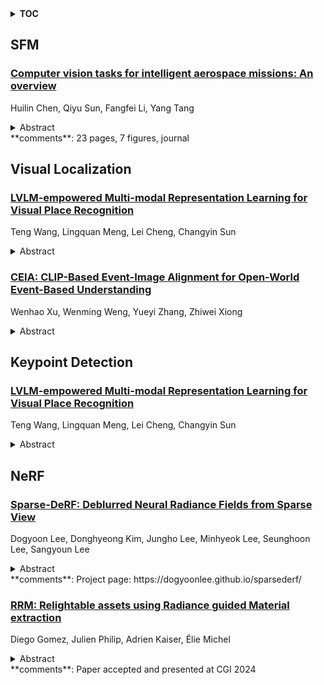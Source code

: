 <details>
  <summary><b>TOC</b></summary>
  <ol>
    <li><a href=#sfm>SFM</a></li>
      <ul>
        <li><a href=#Computer-vision-tasks-for-intelligent-aerospace-missions:-An-overview>Computer vision tasks for intelligent aerospace missions: An overview</a></li>
      </ul>
    </li>
    <li><a href=#visual-localization>Visual Localization</a></li>
      <ul>
        <li><a href=#LVLM-empowered-Multi-modal-Representation-Learning-for-Visual-Place-Recognition>LVLM-empowered Multi-modal Representation Learning for Visual Place Recognition</a></li>
        <li><a href=#CEIA:-CLIP-Based-Event-Image-Alignment-for-Open-World-Event-Based-Understanding>CEIA: CLIP-Based Event-Image Alignment for Open-World Event-Based Understanding</a></li>
      </ul>
    </li>
    <li><a href=#keypoint-detection>Keypoint Detection</a></li>
      <ul>
        <li><a href=#LVLM-empowered-Multi-modal-Representation-Learning-for-Visual-Place-Recognition>LVLM-empowered Multi-modal Representation Learning for Visual Place Recognition</a></li>
      </ul>
    </li>
    <li><a href=#nerf>NeRF</a></li>
      <ul>
        <li><a href=#Sparse-DeRF:-Deblurred-Neural-Radiance-Fields-from-Sparse-View>Sparse-DeRF: Deblurred Neural Radiance Fields from Sparse View</a></li>
        <li><a href=#RRM:-Relightable-assets-using-Radiance-guided-Material-extraction>RRM: Relightable assets using Radiance guided Material extraction</a></li>
      </ul>
    </li>
  </ol>
</details>

## SFM  

### [Computer vision tasks for intelligent aerospace missions: An overview](http://arxiv.org/abs/2407.06513)  
Huilin Chen, Qiyu Sun, Fangfei Li, Yang Tang  
<details>  
  <summary>Abstract</summary>  
  <ol>  
    Computer vision tasks are crucial for aerospace missions as they help spacecraft to understand and interpret the space environment, such as estimating position and orientation, reconstructing 3D models, and recognizing objects, which have been extensively studied to successfully carry out the missions. However, traditional methods like Kalman Filtering, Structure from Motion, and Multi-View Stereo are not robust enough to handle harsh conditions, leading to unreliable results. In recent years, deep learning (DL)-based perception technologies have shown great potential and outperformed traditional methods, especially in terms of their robustness to changing environments. To further advance DL-based aerospace perception, various frameworks, datasets, and strategies have been proposed, indicating significant potential for future applications. In this survey, we aim to explore the promising techniques used in perception tasks and emphasize the importance of DL-based aerospace perception. We begin by providing an overview of aerospace perception, including classical space programs developed in recent years, commonly used sensors, and traditional perception methods. Subsequently, we delve into three fundamental perception tasks in aerospace missions: pose estimation, 3D reconstruction, and recognition, as they are basic and crucial for subsequent decision-making and control. Finally, we discuss the limitations and possibilities in current research and provide an outlook on future developments, including the challenges of working with limited datasets, the need for improved algorithms, and the potential benefits of multi-source information fusion.  
  </ol>  
</details>  
**comments**: 23 pages, 7 figures, journal  
  
  



## Visual Localization  

### [LVLM-empowered Multi-modal Representation Learning for Visual Place Recognition](http://arxiv.org/abs/2407.06730)  
Teng Wang, Lingquan Meng, Lei Cheng, Changyin Sun  
<details>  
  <summary>Abstract</summary>  
  <ol>  
    Visual place recognition (VPR) remains challenging due to significant viewpoint changes and appearance variations. Mainstream works tackle these challenges by developing various feature aggregation methods to transform deep features into robust and compact global representations. Unfortunately, satisfactory results cannot be achieved under challenging conditions. We start from a new perspective and attempt to build a discriminative global representations by fusing image data and text descriptions of the the visual scene. The motivation is twofold: (1) Current Large Vision-Language Models (LVLMs) demonstrate extraordinary emergent capability in visual instruction following, and thus provide an efficient and flexible manner in generating text descriptions of images; (2) The text descriptions, which provide high-level scene understanding, show strong robustness against environment variations. Although promising, leveraging LVLMs to build multi-modal VPR solutions remains challenging in efficient multi-modal fusion. Furthermore, LVLMs will inevitably produces some inaccurate descriptions, making it even harder. To tackle these challenges, we propose a novel multi-modal VPR solution. It first adapts pre-trained visual and language foundation models to VPR for extracting image and text features, which are then fed into the feature combiner to enhance each other. As the main component, the feature combiner first propose a token-wise attention block to adaptively recalibrate text tokens according to their relevance to the image data, and then develop an efficient cross-attention fusion module to propagate information across different modalities. The enhanced multi-modal features are compressed into the feature descriptor for performing retrieval. Experimental results show that our method outperforms state-of-the-art methods by a large margin with significantly smaller image descriptor dimension.  
  </ol>  
</details>  
  
### [CEIA: CLIP-Based Event-Image Alignment for Open-World Event-Based Understanding](http://arxiv.org/abs/2407.06611)  
Wenhao Xu, Wenming Weng, Yueyi Zhang, Zhiwei Xiong  
<details>  
  <summary>Abstract</summary>  
  <ol>  
    We present CEIA, an effective framework for open-world event-based understanding. Currently training a large event-text model still poses a huge challenge due to the shortage of paired event-text data. In response to this challenge, CEIA learns to align event and image data as an alternative instead of directly aligning event and text data. Specifically, we leverage the rich event-image datasets to learn an event embedding space aligned with the image space of CLIP through contrastive learning. In this way, event and text data are naturally aligned via using image data as a bridge. Particularly, CEIA offers two distinct advantages. First, it allows us to take full advantage of the existing event-image datasets to make up the shortage of large-scale event-text datasets. Second, leveraging more training data, it also exhibits the flexibility to boost performance, ensuring scalable capability. In highlighting the versatility of our framework, we make extensive evaluations through a diverse range of event-based multi-modal applications, such as object recognition, event-image retrieval, event-text retrieval, and domain adaptation. The outcomes demonstrate CEIA's distinct zero-shot superiority over existing methods on these applications.  
  </ol>  
</details>  
  
  



## Keypoint Detection  

### [LVLM-empowered Multi-modal Representation Learning for Visual Place Recognition](http://arxiv.org/abs/2407.06730)  
Teng Wang, Lingquan Meng, Lei Cheng, Changyin Sun  
<details>  
  <summary>Abstract</summary>  
  <ol>  
    Visual place recognition (VPR) remains challenging due to significant viewpoint changes and appearance variations. Mainstream works tackle these challenges by developing various feature aggregation methods to transform deep features into robust and compact global representations. Unfortunately, satisfactory results cannot be achieved under challenging conditions. We start from a new perspective and attempt to build a discriminative global representations by fusing image data and text descriptions of the the visual scene. The motivation is twofold: (1) Current Large Vision-Language Models (LVLMs) demonstrate extraordinary emergent capability in visual instruction following, and thus provide an efficient and flexible manner in generating text descriptions of images; (2) The text descriptions, which provide high-level scene understanding, show strong robustness against environment variations. Although promising, leveraging LVLMs to build multi-modal VPR solutions remains challenging in efficient multi-modal fusion. Furthermore, LVLMs will inevitably produces some inaccurate descriptions, making it even harder. To tackle these challenges, we propose a novel multi-modal VPR solution. It first adapts pre-trained visual and language foundation models to VPR for extracting image and text features, which are then fed into the feature combiner to enhance each other. As the main component, the feature combiner first propose a token-wise attention block to adaptively recalibrate text tokens according to their relevance to the image data, and then develop an efficient cross-attention fusion module to propagate information across different modalities. The enhanced multi-modal features are compressed into the feature descriptor for performing retrieval. Experimental results show that our method outperforms state-of-the-art methods by a large margin with significantly smaller image descriptor dimension.  
  </ol>  
</details>  
  
  



## NeRF  

### [Sparse-DeRF: Deblurred Neural Radiance Fields from Sparse View](http://arxiv.org/abs/2407.06613)  
Dogyoon Lee, Donghyeong Kim, Jungho Lee, Minhyeok Lee, Seunghoon Lee, Sangyoun Lee  
<details>  
  <summary>Abstract</summary>  
  <ol>  
    Recent studies construct deblurred neural radiance fields (DeRF) using dozens of blurry images, which are not practical scenarios if only a limited number of blurry images are available. This paper focuses on constructing DeRF from sparse-view for more pragmatic real-world scenarios. As observed in our experiments, establishing DeRF from sparse views proves to be a more challenging problem due to the inherent complexity arising from the simultaneous optimization of blur kernels and NeRF from sparse view. Sparse-DeRF successfully regularizes the complicated joint optimization, presenting alleviated overfitting artifacts and enhanced quality on radiance fields. The regularization consists of three key components: Surface smoothness, helps the model accurately predict the scene structure utilizing unseen and additional hidden rays derived from the blur kernel based on statistical tendencies of real-world; Modulated gradient scaling, helps the model adjust the amount of the backpropagated gradient according to the arrangements of scene objects; Perceptual distillation improves the perceptual quality by overcoming the ill-posed multi-view inconsistency of image deblurring and distilling the pre-filtered information, compensating for the lack of clean information in blurry images. We demonstrate the effectiveness of the Sparse-DeRF with extensive quantitative and qualitative experimental results by training DeRF from 2-view, 4-view, and 6-view blurry images.  
  </ol>  
</details>  
**comments**: Project page: https://dogyoonlee.github.io/sparsederf/  
  
### [RRM: Relightable assets using Radiance guided Material extraction](http://arxiv.org/abs/2407.06397)  
Diego Gomez, Julien Philip, Adrien Kaiser, Élie Michel  
<details>  
  <summary>Abstract</summary>  
  <ol>  
    Synthesizing NeRFs under arbitrary lighting has become a seminal problem in the last few years. Recent efforts tackle the problem via the extraction of physically-based parameters that can then be rendered under arbitrary lighting, but they are limited in the range of scenes they can handle, usually mishandling glossy scenes. We propose RRM, a method that can extract the materials, geometry, and environment lighting of a scene even in the presence of highly reflective objects. Our method consists of a physically-aware radiance field representation that informs physically-based parameters, and an expressive environment light structure based on a Laplacian Pyramid. We demonstrate that our contributions outperform the state-of-the-art on parameter retrieval tasks, leading to high-fidelity relighting and novel view synthesis on surfacic scenes.  
  </ol>  
</details>  
**comments**: Paper accepted and presented at CGI 2024  
  
  




